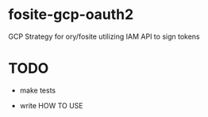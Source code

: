 # fosite-gcp-oauth2

GCP Strategy for ory/fosite utilizing IAM API to sign tokens

# TODO

* make tests

* write HOW TO USE
